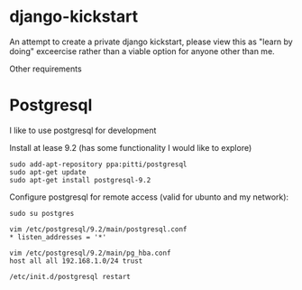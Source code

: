 django-kickstart
================

An attempt to create a private django kickstart, please view this as "learn by doing" exceercise rather than a viable option for anyone other than me.


Other requirements

Postgresql
==========

I like to use postgresql for development

Install at lease 9.2 (has some functionality I would like to explore)
```
sudo add-apt-repository ppa:pitti/postgresql
sudo apt-get update
sudo apt-get install postgresql-9.2
```
Configure postgresql for remote access (valid for ubunto and my network):
```
sudo su postgres

vim /etc/postgresql/9.2/main/postgresql.conf
* listen_addresses = '*'

vim /etc/postgresql/9.2/main/pg_hba.conf
host all all 192.168.1.0/24 trust

/etc/init.d/postgresql restart

```